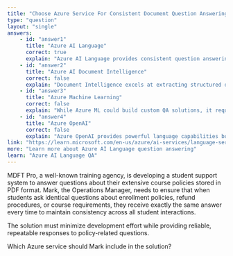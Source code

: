 ```yaml
---
title: "Choose Azure Service For Consistent Document Question Answering"
type: "question"
layout: "single"
answers:
    - id: "answer1"
      title: "Azure AI Language"
      correct: true
      explain: "Azure AI Language provides consistent question answering capabilities with custom models that can be trained on specific documents and return identical answers for the same questions."
    - id: "answer2"
      title: "Azure AI Document Intelligence"
      correct: false
      explain: "Document Intelligence excels at extracting structured data from documents but doesn't provide question answering capabilities."
    - id: "answer3"
      title: "Azure Machine Learning"
      correct: false
      explain: "While Azure ML could build custom QA solutions, it requires significant development effort compared to using pre-built AI services."
    - id: "answer4"
      title: "Azure OpenAI"
      correct: false
      explain: "Azure OpenAI provides powerful language capabilities but may generate slightly different responses for identical questions due to its generative nature."
link: "https://learn.microsoft.com/en-us/azure/ai-services/language-service/question-answering/overview"
more: "Learn more about Azure AI Language question answering"
learn: "Azure AI Language QA"
---
```


MDFT Pro, a well-known training agency, is developing a student support system to answer questions about their extensive course policies stored in PDF format. Mark, the Operations Manager, needs to ensure that when students ask identical questions about enrollment policies, refund procedures, or course requirements, they receive exactly the same answer every time to maintain consistency across all student interactions. 

The solution must minimize development effort while providing reliable, repeatable responses to policy-related questions.

Which Azure service should Mark include in the solution?
